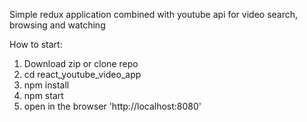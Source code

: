 Simple redux application combined with youtube api for video search, browsing and watching

How to start:
1. Download zip or clone repo
2. cd react_youtube_video_app
3. npm install
4. npm start
4. open in the browser 'http://localhost:8080'